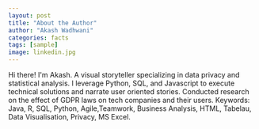 ```yaml
---
layout: post
title: "About the Author"
author: "Akash Wadhwani"
categories: facts
tags: [sample]
image: linkedin.jpg
---
```


Hi there! I'm Akash. A visual storyteller specializing in data privacy and statistical analysis. I leverage Python, SQL, and
Javascript to execute technical solutions and narrate user oriented stories. Conducted research on the effect
of GDPR laws on tech companies and their users. Keywords: Java, R, SQL, Python, Agile,Teamwork,
Business Analysis, HTML, Tabelau, Data Visualisation, Privacy, MS Excel.
